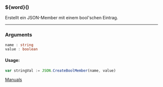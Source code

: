 ﻿### ${word}()
Erstellt ein JSON-Member mit einem bool'schen Eintrag.

----

### Arguments
```ts
name : string
value : boolean
```
#### Usage:
```ts
var stringVal := JSON.CreateBoolMember(name, value)
```

[Manuals](https://manuals.opacc.ch/docs/doku2401/F-Script/ScriptBlockFunc.JSON.CreateBoolMember.html)
